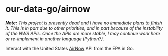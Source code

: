# our-data-go/airnow

_**Note:** This project is presently dead and I have no immediate plans to finish it. This is in part due to other priorities, and in part because of the instability of the NWS APIs. Once the APIs are more stable, I may continue work here or re-implement in another language (Python?)._

Interact with the United States [AirNow](https://www.airnow.gov) API from the EPA in Go.
